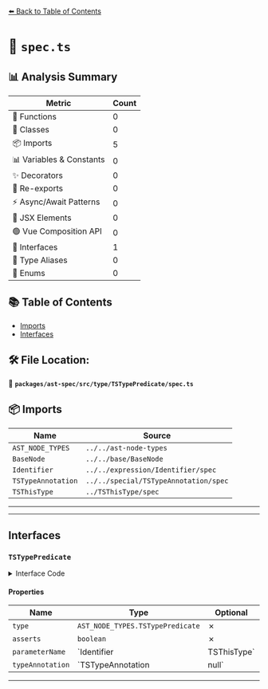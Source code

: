 [⬅️ Back to Table of Contents](../../../../../index.md)

# 📄 `spec.ts`

## 📊 Analysis Summary

| Metric | Count |
|--------|-------|
| 🔧 Functions | 0 |
| 🧱 Classes | 0 |
| 📦 Imports | 5 |
| 📊 Variables & Constants | 0 |
| ✨ Decorators | 0 |
| 🔄 Re-exports | 0 |
| ⚡ Async/Await Patterns | 0 |
| 💠 JSX Elements | 0 |
| 🟢 Vue Composition API | 0 |
| 📐 Interfaces | 1 |
| 📑 Type Aliases | 0 |
| 🎯 Enums | 0 |

## 📚 Table of Contents

- [Imports](#imports)
- [Interfaces](#interfaces)

## 🛠️ File Location:
📂 **`packages/ast-spec/src/type/TSTypePredicate/spec.ts`**

## 📦 Imports

| Name | Source |
|------|--------|
| `AST_NODE_TYPES` | `../../ast-node-types` |
| `BaseNode` | `../../base/BaseNode` |
| `Identifier` | `../../expression/Identifier/spec` |
| `TSTypeAnnotation` | `../../special/TSTypeAnnotation/spec` |
| `TSThisType` | `../TSThisType/spec` |


---


---

## Interfaces

### `TSTypePredicate`

<details><summary>Interface Code</summary>

```ts
export interface TSTypePredicate extends BaseNode {
  type: AST_NODE_TYPES.TSTypePredicate;
  asserts: boolean;
  parameterName: Identifier | TSThisType;
  typeAnnotation: TSTypeAnnotation | null;
}
```
</details>

#### Properties

| Name | Type | Optional | Description |
|------|------|----------|-------------|
| `type` | `AST_NODE_TYPES.TSTypePredicate` | ✗ |  |
| `asserts` | `boolean` | ✗ |  |
| `parameterName` | `Identifier | TSThisType` | ✗ |  |
| `typeAnnotation` | `TSTypeAnnotation | null` | ✗ |  |


---
